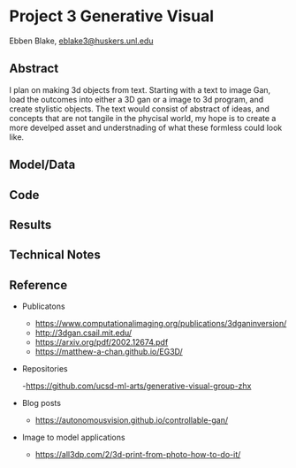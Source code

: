 # Project 3 Generative Visual

Ebben Blake, eblake3@huskers.unl.edu


## Abstract

I plan on making 3d objects from text. Starting with a text to image Gan, load the outcomes into either a 3D gan or a image to 3d program, and create stylistic objects. The text would consist of abstract of ideas, and concepts that are not tangile in the phycisal world, my hope is to create a more develped asset and understnading of what these formless could look like. 


## Model/Data



## Code



## Results



## Technical Notes



## Reference

- Publicatons
  - https://www.computationalimaging.org/publications/3dganinversion/  
  - http://3dgan.csail.mit.edu/
  - https://arxiv.org/pdf/2002.12674.pdf
  - https://matthew-a-chan.github.io/EG3D/
- Repositories

  -https://github.com/ucsd-ml-arts/generative-visual-group-zhx
- Blog posts
  - https://autonomousvision.github.io/controllable-gan/


- Image to model applications
  - https://all3dp.com/2/3d-print-from-photo-how-to-do-it/
 
